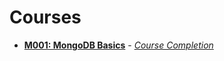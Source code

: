 # Courses

- **[M001: MongoDB Basics](https://university.mongodb.com/courses/M001/about)** - *[Course Completion](https://university.mongodb.com/course_completion/4f551add-c3d3-4c9f-bacf-552f24eb/printable)*
